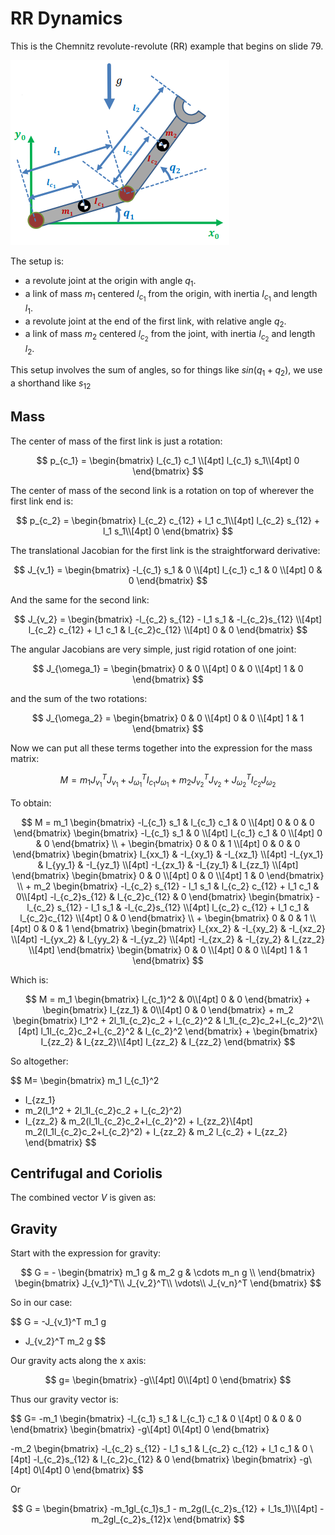 # RR Dynamics

This is the Chemnitz revolute-revolute (RR) example that begins on slide 79.

<img src="image_rr.png">

The setup is:

* a revolute joint at the origin with angle $q_1$.
* a link of mass $m_1$ centered $l_{c_1}$ from the origin, with inertia $I_{c_1}$ and length $l_1$. 
* a revolute joint at the end of the first link, with relative angle $q_2$.
* a link of mass $m_2$ centered $l_{c_2}$ from the joint, with inertia $I_{c_2}$ and length $l_2$.

This setup involves the sum of angles, so
for things like $sin(q_1 + q_2)$, we use a shorthand like
$s_{12}$

## Mass

The center of mass of the first link is just a rotation:

$$
p_{c_1} =
\begin{bmatrix}
l_{c_1} c_1 \\[4pt]
l_{c_1} s_1\\[4pt]
0
\end{bmatrix}
$$

The center of mass of the second link is a rotation on top
of wherever the first link end is:

$$
p_{c_2} =
\begin{bmatrix}
l_{c_2} c_{12} + l_1 c_1\\[4pt]
l_{c_2} s_{12} + l_1 s_1\\[4pt]
0
\end{bmatrix}
$$

The translational Jacobian for the first link is the
straightforward derivative:

$$
J_{v_1} =
\begin{bmatrix}
-l_{c_1} s_1 & 0 \\[4pt]
l_{c_1} c_1 & 0 \\[4pt]
0 & 0
\end{bmatrix}
$$

And the same for the second link:

$$
J_{v_2} =
\begin{bmatrix}
-l_{c_2} s_{12} - l_1 s_1 & -l_{c_2}s_{12} \\[4pt]
l_{c_2} c_{12} + l_1 c_1 & l_{c_2}c_{12} \\[4pt]
0 & 0
\end{bmatrix}
$$

The angular Jacobians are very simple, just rigid rotation
of one joint:

$$
J_{\omega_1} =
\begin{bmatrix}
0 & 0 \\[4pt]
0 & 0 \\[4pt]
1 & 0
\end{bmatrix}
$$

and the sum of the two rotations:

$$
J_{\omega_2} =
\begin{bmatrix}
0 & 0 \\[4pt]
0 & 0 \\[4pt]
1 & 1
\end{bmatrix}
$$

Now we can put all these terms together into the expression for the mass matrix:

$$
M =
m_1 J_{v_1}^T J_{v_1}
+
J_{\omega_1}^T I_{c_1} J_{\omega_1}
+
m_2 J_{v_2}^T J_{v_2}
+
J_{\omega_2}^T  I_{c_2} J_{\omega_2}
$$

To obtain:

$$
M =
m_1
\begin{bmatrix}
-l_{c_1} s_1 & l_{c_1} c_1 & 0 \\[4pt]
0 & 0  & 0
\end{bmatrix}
\begin{bmatrix}
-l_{c_1} s_1 & 0 \\[4pt]
l_{c_1} c_1 & 0 \\[4pt]
0 & 0
\end{bmatrix}
\\
+
\begin{bmatrix}
0 & 0 & 1 \\[4pt]
0 & 0 & 0
\end{bmatrix}
\begin{bmatrix}
I_{xx_1} & -I_{xy_1} & -I_{xz_1} \\[4pt]
-I_{yx_1} & I_{yy_1} & -I_{yz_1} \\[4pt]
-I_{zx_1} & -I_{zy_1} & I_{zz_1} \\[4pt]
\end{bmatrix}
\begin{bmatrix}
0 & 0 \\[4pt]
0 & 0 \\[4pt]
1 & 0
\end{bmatrix}
\\
+
m_2
\begin{bmatrix}
-l_{c_2} s_{12} - l_1 s_1 & l_{c_2} c_{12} + l_1 c_1 & 0\\[4pt]
-l_{c_2}s_{12}  & l_{c_2}c_{12} & 0
\end{bmatrix}
\begin{bmatrix}
-l_{c_2} s_{12} - l_1 s_1 & -l_{c_2}s_{12} \\[4pt]
l_{c_2} c_{12} + l_1 c_1 & l_{c_2}c_{12} \\[4pt]
0 & 0
\end{bmatrix}
\\
+
\begin{bmatrix}
0 & 0 & 1 \\[4pt]
0 & 0 & 1
\end{bmatrix}
\begin{bmatrix}
I_{xx_2} & -I_{xy_2} & -I_{xz_2} \\[4pt]
-I_{yx_2} & I_{yy_2} & -I_{yz_2} \\[4pt]
-I_{zx_2} & -I_{zy_2} & I_{zz_2} \\[4pt]
\end{bmatrix}
\begin{bmatrix}
0 & 0 \\[4pt]
0 & 0 \\[4pt]
1 & 1
\end{bmatrix}
$$

Which is:

$$
M = 
m_1
\begin{bmatrix}
l_{c_1}^2 & 0\\[4pt]
0 & 0
\end{bmatrix}
+
\begin{bmatrix}
I_{zz_1} & 0\\[4pt]
0 & 0
\end{bmatrix}
+
m_2
\begin{bmatrix}
l_1^2 + 2l_1l_{c_2}c_2 + l_{c_2}^2 & l_1l_{c_2}c_2+l_{c_2}^2\\[4pt]
l_1l_{c_2}c_2+l_{c_2}^2 & l_{c_2}^2
\end{bmatrix}
+
\begin{bmatrix}
I_{zz_2} & I_{zz_2}\\[4pt]
I_{zz_2} & I_{zz_2}
\end{bmatrix}
$$

So altogether:

$$
M=
\begin{bmatrix}
m_1 l_{c_1}^2 
+ I_{zz_1}
+ m_2(l_1^2 + 2l_1l_{c_2}c_2 + l_{c_2}^2) 
+ I_{zz_2}
& 
m_2(l_1l_{c_2}c_2+l_{c_2}^2) + I_{zz_2}\\[4pt]
m_2(l_1l_{c_2}c_2+l_{c_2}^2) + I_{zz_2}
&
m_2 l_{c_2} + I_{zz_2}
\end{bmatrix}
$$

## Centrifugal and Coriolis

The combined vector $V$ is given as:


## Gravity

Start with the expression for gravity:

$$
G = -
\begin{bmatrix}
m_1 g & m_2 g & \cdots m_n g \\
\end{bmatrix}
\begin{bmatrix}
J_{v_1}^T\\
J_{v_2}^T\\
\vdots\\
J_{v_n}^T
\end{bmatrix}
$$

So in our case:

$$
G = 
-J_{v_1}^T m_1 g  
- J_{v_2}^T m_2 g
$$

Our gravity acts along the x axis:

$$
g=
\begin{bmatrix}
-g\\[4pt]
0\\[4pt]
0
\end{bmatrix}
$$

Thus our gravity vector is:

$$
G=
-m_1
\begin{bmatrix}
-l_{c_1} s_1 & l_{c_1} c_1 & 0 \\[4pt]
0 & 0 & 0
\end{bmatrix}
\begin{bmatrix}
-g\\[4pt]
0\\[4pt]
0
\end{bmatrix}

-m_2
\begin{bmatrix}
-l_{c_2} s_{12} - l_1 s_1 & l_{c_2} c_{12} + l_1 c_1 & 0  \\[4pt]
-l_{c_2}s_{12}  & l_{c_2}c_{12} & 0
\end{bmatrix}
\begin{bmatrix}
-g\\[4pt]
0\\[4pt]
0
\end{bmatrix}
$$

Or

$$
G = 
\begin{bmatrix}
-m_1gl_{c_1}s_1 - m_2g(l_{c_2}s_{12} + l_1s_1)\\[4pt]
-m_2gl_{c_2}s_{12}x
\end{bmatrix}
$$
